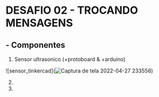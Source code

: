 # DESAFIO 02 - TROCANDO MENSAGENS

## - **Componentes**

1. Sensor ultrasonico (+protoboard & +arduino)


  ![sensor_tinkercad](![Captura de tela 2022-04-27 233556](https://user-images.githubusercontent.com/99812296/165665579-0fdba68f-6c30-47b9-a116-8f618b1c5bb3.png))

2.

3.
